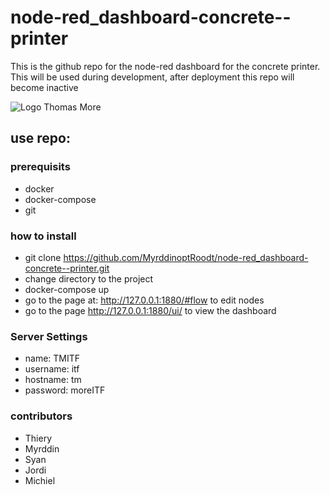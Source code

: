 # node-red_dashboard-concrete--printer
This is the github repo for the node-red dashboard for the concrete printer.
This will be used during development, after deployment this repo will become inactive

![ Logo Thomas More](https://www.thomasmore.be/sites/www.thomasmore.be/files/tm_standaardlogo_web.png)

## use repo:
### prerequisits
* docker
* docker-compose
* git
### how to install
* git clone https://github.com/MyrddinoptRoodt/node-red_dashboard-concrete--printer.git
* change directory to the project
* docker-compose up
* go to the page at: http://127.0.0.1:1880/#flow to edit nodes
* go to the page http://127.0.0.1:1880/ui/ to view the dashboard 

### Server Settings
* name: TMITF
* username: itf
* hostname: tm
* password: moreITF

### contributors
* Thiery
* Myrddin
* Syan
* Jordi
* Michiel
